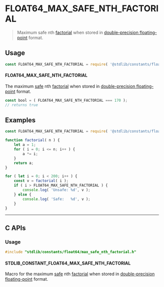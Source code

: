 <!--

@license Apache-2.0

Copyright (c) 2024 The Stdlib Authors.

Licensed under the Apache License, Version 2.0 (the "License");
you may not use this file except in compliance with the License.
You may obtain a copy of the License at

   http://www.apache.org/licenses/LICENSE-2.0

Unless required by applicable law or agreed to in writing, software
distributed under the License is distributed on an "AS IS" BASIS,
WITHOUT WARRANTIES OR CONDITIONS OF ANY KIND, either express or implied.
See the License for the specific language governing permissions and
limitations under the License.

-->

# FLOAT64_MAX_SAFE_NTH_FACTORIAL

> Maximum safe nth [factorial][factorial] when stored in [double-precision floating-point][ieee754] format.

<section class="usage">

## Usage

<!-- eslint-disable id-length -->

```javascript
const FLOAT64_MAX_SAFE_NTH_FACTORIAL = require( '@stdlib/constants/float64/max-safe-nth-factorial' );
```

#### FLOAT64_MAX_SAFE_NTH_FACTORIAL

The maximum [safe][safe-integers] nth [factorial][factorial] when stored in [double-precision floating-point][ieee754] format.

<!-- eslint-disable id-length -->

```javascript
const bool = ( FLOAT64_MAX_SAFE_NTH_FACTORIAL === 170 );
// returns true
```

</section>

<!-- /.usage -->

<section class="examples">

## Examples

<!-- eslint-disable id-length -->

<!-- eslint no-undef: "error" -->

```javascript
const FLOAT64_MAX_SAFE_NTH_FACTORIAL = require( '@stdlib/constants/float64/max-safe-nth-factorial' );

function factorial( n ) {
    let a = 1;
    for ( i = 0; i <= n; i++ ) {
        a *= i;
    }
    return a;
}

for ( let i = 0; i < 200; i++ ) {
    const v = factorial( i );
    if ( i > FLOAT64_MAX_SAFE_NTH_FACTORIAL ) {
        console.log( 'Unsafe: %d', v );
    } else {
        console.log( 'Safe:   %d', v );
    }
}
```

</section>

<!-- /.examples -->

<!-- C interface documentation. -->

* * *

<section class="c">

## C APIs

<!-- Section to include introductory text. Make sure to keep an empty line after the intro `section` element and another before the `/section` close. -->

<section class="intro">

</section>

<!-- /.intro -->

<!-- C usage documentation. -->

<section class="usage">

### Usage

```c
#include "stdlib/constants/float64/max_safe_nth_factorial.h"
```

#### STDLIB_CONSTANT_FLOAT64_MAX_SAFE_NTH_FACTORIAL

Macro for the maximum [safe][safe-integers] nth [factorial][factorial] when stored in [double-precision floating-point][ieee754] format.

</section>

<!-- /.usage -->

<!-- C API usage notes. Make sure to keep an empty line after the `section` element and another before the `/section` close. -->

<section class="notes">

</section>

<!-- /.notes -->

<!-- C API usage examples. -->

<section class="examples">

</section>

<!-- /.examples -->

</section>

<!-- /.c -->

<!-- Section for related `stdlib` packages. Do not manually edit this section, as it is automatically populated. -->

<section class="related">

</section>

<!-- /.related -->

<!-- Section for all links. Make sure to keep an empty line after the `section` element and another before the `/section` close. -->

<section class="links">

[safe-integers]: http://www.2ality.com/2013/10/safe-integers.html

[factorial]: https://en.wikipedia.org/wiki/Factorial

[ieee754]: https://en.wikipedia.org/wiki/IEEE_754-1985

<!-- <related-links> -->

<!-- </related-links> -->

</section>

<!-- /.links -->
